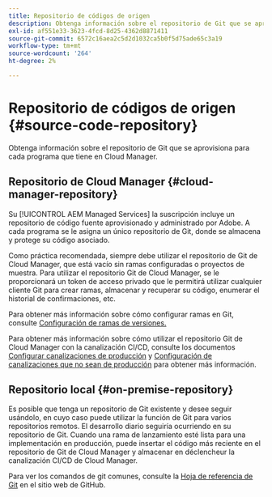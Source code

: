 ```yaml
---
title: Repositorio de códigos de origen
description: Obtenga información sobre el repositorio de Git que se aprovisiona para cada programa que tiene en Cloud Manager.
exl-id: af551e33-3623-4fcd-8d25-4362d8871411
source-git-commit: 6572c16aea2c5d2d1032ca5b0f5d75ade65c3a19
workflow-type: tm+mt
source-wordcount: '264'
ht-degree: 2%

---
```



# Repositorio de códigos de origen {#source-code-repository}

Obtenga información sobre el repositorio de Git que se aprovisiona para cada programa que tiene en Cloud Manager.

## Repositorio de Cloud Manager {#cloud-manager-repository}

Su [!UICONTROL AEM Managed Services] la suscripción incluye un repositorio de código fuente aprovisionado y administrado por Adobe. A cada programa se le asigna un único repositorio de Git, donde se almacena y protege su código asociado.

Como práctica recomendada, siempre debe utilizar el repositorio de Git de Cloud Manager, que está vacío sin ramas configuradas o proyectos de muestra. Para utilizar el repositorio Git de Cloud Manager, se le proporcionará un token de acceso privado que le permitirá utilizar cualquier cliente Git para crear ramas, almacenar y recuperar su código, enumerar el historial de confirmaciones, etc.

Para obtener más información sobre cómo configurar ramas en Git, consulte [Configuración de ramas de versiones.](/help/getting-started/configuring-branches.md)

Para obtener más información sobre cómo utilizar el repositorio Git de Cloud Manager con la canalización CI/CD, consulte los documentos [Configurar canalizaciones de producción](/help/using/production-pipelines.md) y [Configuración de canalizaciones que no sean de producción](/help/using/non-production-pipelines.md) para obtener más información.

## Repositorio local {#on-premise-repository}

Es posible que tenga un repositorio de Git existente y desee seguir usándolo, en cuyo caso puede utilizar la función de Git para varios repositorios remotos. El desarrollo diario seguiría ocurriendo en su repositorio de Git. Cuando una rama de lanzamiento esté lista para una implementación en producción, puede insertar el código más reciente en el repositorio de Git de Cloud Manager y almacenar en déclencheur la canalización CI/CD de Cloud Manager.

Para ver los comandos de git comunes, consulte la [Hoja de referencia de Git](https://education.github.com/git-cheat-sheet-education.pdf) en el sitio web de GitHub.
